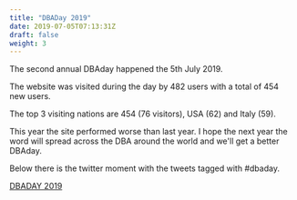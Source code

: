```yaml
---
title: "DBADay 2019"
date: 2019-07-05T07:13:31Z
draft: false
weight: 3
---
```


The second annual DBAday happened the 5th July 2019.

The website was visited during the day by 482 users with a total of 454 new users.

The top 3 visiting nations are 454 (76 visitors), USA (62) and Italy (59).

This year the site performed worse than last year. I hope the next year the word will spread across the DBA around the world and we'll get
a better DBAday.

Below there is the twitter moment with the tweets tagged with #dbaday.

<a class="twitter-moment" href="https://twitter.com/i/moments/1145940646219395072?ref_src=twsrc%5Etfw">DBADAY 2019</a>
<script async src="https://platform.twitter.com/widgets.js" charset="utf-8"></script>

